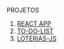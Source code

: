 PROJETOS

1. [REACT APP](https://quelvimbarreto.github.io/react-app/)
2. [TO-DO-LIST](https://quelvimbarreto.github.io/to-do-list)
3. [LOTERIAS-JS](https://quelvimbarreto.github.io/loterias-js)